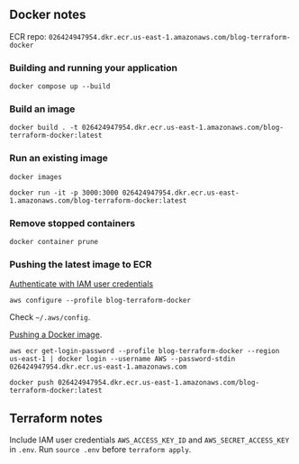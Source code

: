 ## Docker notes

ECR repo: `026424947954.dkr.ecr.us-east-1.amazonaws.com/blog-terraform-docker`

### Building and running your application

```
docker compose up --build
```

### Build an image

```
docker build . -t 026424947954.dkr.ecr.us-east-1.amazonaws.com/blog-terraform-docker:latest
```

### Run an existing image

```
docker images
```

```
docker run -it -p 3000:3000 026424947954.dkr.ecr.us-east-1.amazonaws.com/blog-terraform-docker:latest
```

### Remove stopped containers

```
docker container prune
```

### Pushing the latest image to ECR

[Authenticate with IAM user credentials](https://docs.aws.amazon.com/cli/latest/userguide/cli-authentication-user.html#cli-authentication-user-configure-wizard)

```
aws configure --profile blog-terraform-docker
```

Check `~/.aws/config`.

[Pushing a Docker image](https://docs.aws.amazon.com/AmazonECR/latest/userguide/docker-push-ecr-image.html).

```
aws ecr get-login-password --profile blog-terraform-docker --region us-east-1 | docker login --username AWS --password-stdin 026424947954.dkr.ecr.us-east-1.amazonaws.com
```

```
docker push 026424947954.dkr.ecr.us-east-1.amazonaws.com/blog-terraform-docker:latest
```

## Terraform notes

Include IAM user credentials `AWS_ACCESS_KEY_ID` and `AWS_SECRET_ACCESS_KEY` in `.env`. Run `source .env` before `terraform apply`.
